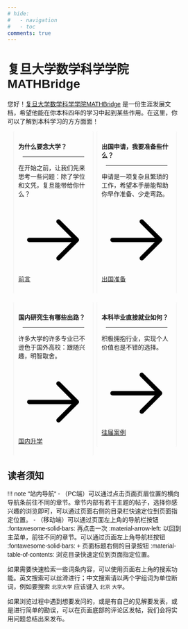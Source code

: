 ```yaml
---
# hide:
#   - navigation
#   - toc
comments: true
---
```


# 复旦大学数学科学学院MATHBridge


<style>
* {
  box-sizing: border-box;
}
body {
  font-family: Arial, Helvetica, sans-serif;
}
hr.narrow {margin: 0 10px}
/* 并排浮动两列 */
.column {
  float: left;
  width: 50%;
  padding: 0 5px;
}
.fullcolumn {
  float: left;
  width: 100%;
  padding: 0 5px;
}


/* 删除多余的左右边距，由于填充 */
.row {margin: 0 10px; margin-bottom: 20px;}

/* 清除列后的浮点数 */
.row:after {
  content: "";
  display: table;
  clear: both;
}

/* 响应列 */
@media screen and (max-width: 600px) {
  .column {
    width: 100%;
    display: block;
    margin-bottom: 20px;
  }
}

/* 设置计数器卡片的样式 */
.card {
  box-shadow: 0 0px 3px 0 rgba(128, 128, 128, 0.2);
  padding: 10px;
  transition: 0.3s;
  /* text-align: center; */
  /* background-color: #ffffff; */
  border-radius: 2px;
}
.card:hover {
  box-shadow: 0 8px 16px 0 rgba(128, 128, 128, 0.2);
}
.container {
  padding: 5px 5px;
}
</style>

您好！[复旦大学数学科学学院MATHBridge](https://wentlyu.github.io/mathbridge/) 是一份生涯发展文档，希望他能在你本科四年的学习中起到某些作用。在这里，你可以了解到本科学习的方方面面！


<div class="row">
  <div class="column">
    <div class="card">
      <p><strong>为什么要念大学？</strong></p>
      <hr class = "narrow">
      <p>在开始之前，让我们先来思考一些问题：除了学位和文凭，复旦能带给你什么？</p>
      <p><a href="./index"><span class="twemoji"><svg xmlns="http://www.w3.org/2000/svg" viewBox="0 0 24 24"><path d="M13.22 19.03a.75.75 0 0 1 0-1.06L18.19 13H3.75a.75.75 0 0 1 0-1.5h14.44l-4.97-4.97a.749.749 0 0 1 .326-1.275.749.749 0 0 1 .734.215l6.25 6.25a.75.75 0 0 1 0 1.06l-6.25 6.25a.75.75 0 0 1-1.06 0Z"></path></svg></span> 前言</a></p>
    </div>
  </div>

  <div class="column">
    <div class="card">
      <p><strong>出国申请，我要准备些什么？</strong></p>
      <hr class = "narrow">
      <p>申请是一项复杂且繁琐的工作，希望本手册能帮助你早作准备、少走弯路。</p>
      <p><a href="./index"><span class="twemoji"><svg xmlns="http://www.w3.org/2000/svg" viewBox="0 0 24 24"><path d="M13.22 19.03a.75.75 0 0 1 0-1.06L18.19 13H3.75a.75.75 0 0 1 0-1.5h14.44l-4.97-4.97a.749.749 0 0 1 .326-1.275.749.749 0 0 1 .734.215l6.25 6.25a.75.75 0 0 1 0 1.06l-6.25 6.25a.75.75 0 0 1-1.06 0Z"></path></svg></span> 出国准备</a></p>
    </div>
  </div>
</div>
<div class="row">
  <div class="column">
    <div class="card">
      <p><strong>国内研究生有哪些出路？</strong></p>
      <hr class = "narrow">
      <p>许多大学的许多专业已不逊色于国外高校：跟随兴趣，明智取舍。</p>
      <p><a href="./index"><span class="twemoji"><svg xmlns="http://www.w3.org/2000/svg" viewBox="0 0 24 24"><path d="M13.22 19.03a.75.75 0 0 1 0-1.06L18.19 13H3.75a.75.75 0 0 1 0-1.5h14.44l-4.97-4.97a.749.749 0 0 1 .326-1.275.749.749 0 0 1 .734.215l6.25 6.25a.75.75 0 0 1 0 1.06l-6.25 6.25a.75.75 0 0 1-1.06 0Z"></path></svg></span> 国内升学</a></p>
    </div>
  </div>

  <div class="column">
    <div class="card">
      <p><strong>本科毕业直接就业如何？</strong></p>
      <hr class = "narrow">
      <p>积极拥抱行业，实现个人价值也是不错的选择。</p>
      <p><a href="./index"><span class="twemoji"><svg xmlns="http://www.w3.org/2000/svg" viewBox="0 0 24 24"><path d="M13.22 19.03a.75.75 0 0 1 0-1.06L18.19 13H3.75a.75.75 0 0 1 0-1.5h14.44l-4.97-4.97a.749.749 0 0 1 .326-1.275.749.749 0 0 1 .734.215l6.25 6.25a.75.75 0 0 1 0 1.06l-6.25 6.25a.75.75 0 0 1-1.06 0Z"></path></svg></span> 往届案例</a></p>
    </div>
  </div>
</div>




## 读者须知
<!-- - [招生信息](ad)：包括一些项目或课题组的招生广告、要求和指引。 -->

!!! note "站内导航"
    -   （PC端）可以通过点击页面页眉位置的横向导航条前往不同的章节。章节内部有若干主题的帖子，选择你感兴趣的浏览即可，可以通过页面右侧的目录栏快速定位到页面指定位置。
    -   （移动端）可以通过页面左上角的导航栏按钮 :fontawesome-solid-bars: 再点击一次 :material-arrow-left: 以回到主菜单，前往不同的章节。可以通过页面左上角导航栏按钮 :fontawesome-solid-bars: + 页面标题右侧的目录按钮 :material-table-of-contents: 浏览目录快速定位到页面指定位置。

如果需要快速检索一些词条内容，可以使用页面右上角的搜索功能。英文搜索可以丝滑进行；中文搜索请以两个字组词为单位断词，例如要搜索 `北京大学` 应该键入 `北京` `大学`。

如果浏览过程中遇到想要发问的，或是有自己的见解要发表，或是进行简单的勘误，可以在页面底部的评论区发帖，我们会将实用问题总结出来发布。

